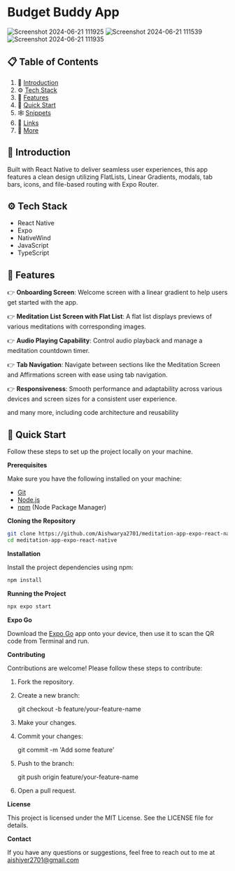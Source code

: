# Budget Buddy App
![Screenshot 2024-06-21 111925](https://github.com/Aishwarya2701/meditation-app-expo-react-native/assets/74247717/b3e4bac9-eaa5-4059-a7ad-4df3812d90bf)
![Screenshot 2024-06-21 111539](https://github.com/Aishwarya2701/meditation-app-expo-react-native/assets/74247717/cfe86981-765f-4555-8633-007383ba1208)
![Screenshot 2024-06-21 111935](https://github.com/Aishwarya2701/meditation-app-expo-react-native/assets/74247717/6dc86892-03d9-4b4c-842c-f583dd9934b2)

## 📋 <a name="table">Table of Contents</a>

1. 🤖 [Introduction](#introduction)
2. ⚙️ [Tech Stack](#tech-stack)
3. 🔋 [Features](#features)
4. 🤸 [Quick Start](#quick-start)
5. 🕸️ [Snippets](#snippets)
6. 🔗 [Links](#links)
7. 🚀 [More](#more)

## <a name="introduction">🤖 Introduction</a>

Built with React Native to deliver seamless user experiences, this app features a clean design utilizing FlatLists, Linear Gradients, modals, tab bars, icons, and file-based routing with Expo Router.

## <a name="tech-stack">⚙️ Tech Stack</a>

-   React Native
-   Expo
-   NativeWind
-   JavaScript
-   TypeScript

## <a name="features">🔋 Features</a>

👉 **Onboarding Screen**: Welcome screen with a linear gradient to help users get started with the app.

👉 **Meditation List Screen with Flat List**: A flat list displays previews of various meditations with corresponding images.

👉 **Audio Playing Capability**: Control audio playback and manage a meditation countdown timer.

👉 **Tab Navigation**: Navigate between sections like the Meditation Screen and Affirmations screen with ease using tab navigation.

👉 **Responsiveness**: Smooth performance and adaptability across various devices and screen sizes for a consistent user experience.

and many more, including code architecture and reusability

## <a name="quick-start">🤸 Quick Start</a>

Follow these steps to set up the project locally on your machine.

**Prerequisites**

Make sure you have the following installed on your machine:

-   [Git](https://git-scm.com/)
-   [Node.js](https://nodejs.org/en)
-   [npm](https://www.npmjs.com/) (Node Package Manager)

**Cloning the Repository**
```bash
git clone https://github.com/Aishwarya2701/meditation-app-expo-react-native.git
cd meditation-app-expo-react-native
```

**Installation**

Install the project dependencies using npm:

```bash
npm install
```

**Running the Project**

```bash
npx expo start
```

**Expo Go**

Download the [Expo Go](https://expo.dev/go) app onto your device, then use it to scan the QR code from Terminal and run.

**Contributing**

Contributions are welcome! Please follow these steps to contribute:

1. Fork the repository.
2. Create a new branch:

    git checkout -b feature/your-feature-name

3. Make your changes.
4. Commit your changes:

    git commit -m 'Add some feature'

5. Push to the branch:

   git push origin feature/your-feature-name

6. Open a pull request.

**License**

This project is licensed under the MIT License. See the LICENSE file for details.

**Contact**

If you have any questions or suggestions, feel free to reach out to me at aishiyer2701@gmail.com
